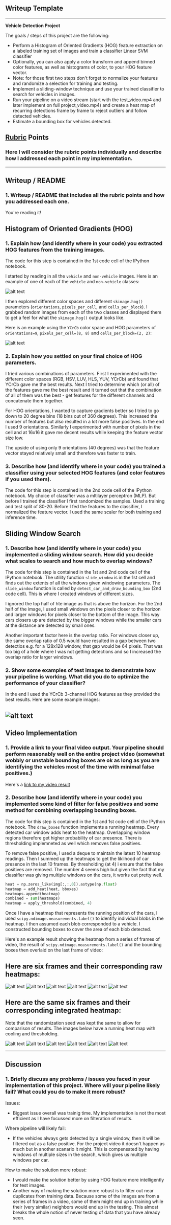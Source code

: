 ## Writeup Template

---

**Vehicle Detection Project**

The goals / steps of this project are the following:

* Perform a Histogram of Oriented Gradients (HOG) feature extraction on a labeled training set of images and train a classifier Linear SVM classifier
* Optionally, you can also apply a color transform and append binned color features, as well as histograms of color, to your HOG feature vector. 
* Note: for those first two steps don't forget to normalize your features and randomize a selection for training and testing.
* Implement a sliding-window technique and use your trained classifier to search for vehicles in images.
* Run your pipeline on a video stream (start with the test_video.mp4 and later implement on full project_video.mp4) and create a heat map of recurring detections frame by frame to reject outliers and follow detected vehicles.
* Estimate a bounding box for vehicles detected.


[//]: # (Image References)
[image0]: ./output_images/car_and_not_car_lot.jpg
[image0b]: ./output_images/HOG_example.jpg
[image0c]: ./output_images/windows.jpg
[image1a]: ./output_images/raw_plot1.jpg
[image2a]: ./output_images/raw_plot2.jpg
[image3a]: ./output_images/raw_plot3.jpg
[image4a]: ./output_images/raw_plot4.jpg
[image5a]: ./output_images/raw_plot5.jpg
[image6a]: ./output_images/raw_plot6.jpg
[image1b]: ./output_images/plot1.jpg
[image2b]: ./output_images/plot2.jpg
[image3b]: ./output_images/plot3.jpg
[image4b]: ./output_images/plot4.jpg
[image5b]: ./output_images/plot5.jpg
[image6b]: ./output_images/plot6.jpg
[video1]: ./project_video.mp4


## [Rubric](https://review.udacity.com/#!/rubrics/513/view) Points
### Here I will consider the rubric points individually and describe how I addressed each point in my implementation.  

---
## Writeup / README

### 1. Writeup / README that includes all the rubric points and how you addressed each one.  

You're reading it!

## Histogram of Oriented Gradients (HOG)

### 1. Explain how (and identify where in your code) you extracted HOG features from the training images.

The code for this step is contained in the 1st code cell of the IPython notebook.

I started by reading in all the `vehicle` and `non-vehicle` images.  Here is an example of one of each of the `vehicle` and `non-vehicle` classes:

![alt text][image0]

I then explored different color spaces and different `skimage.hog()` parameters (`orientations`, `pixels_per_cell`, and `cells_per_block`).  I grabbed random images from each of the two classes and displayed them to get a feel for what the `skimage.hog()` output looks like.

Here is an example using the `YCrCb` color space and HOG parameters of `orientations=9`, `pixels_per_cell=(8, 8)` and `cells_per_block=(2, 2)`:


![alt text][image0b]

### 2. Explain how you settled on your final choice of HOG parameters.

I tried various combinations of parameters. First I experimented with the different color spaces (RGB, HSV, LUV, HLS, YUV, YCrCb) and found that YCrCb gave me the best results. Next I tried to determine which (or all) of the features gave me the best result and it turned out that the combination of all of them was the best - get features for the different channels and concatenate them together. 

For HOG orientations, I wanted to capture gradients better so I tried to go down to 20 degree bins (18 bins out of 360 degrees). This increased the number of features but also resulted in a lot more false positives. In the end I used 9 orientations. Similarly I experimented with number of pixels in the cell and at 16x16 it gave me decent results while keeping the feature vector size low.

The upside of using only 9 orientations (40 degrees) was that the feature vector stayed relatively small and therefore was faster to train.


### 3. Describe how (and identify where in your code) you trained a classifier using your selected HOG features (and color features if you used them).

The code for this step is contained in the 2nd code cell of the IPython notebook.  My choice of classifier was a mltilayer perceptron (MLP). But before I trained the classifier I first randomized the samples. Used a training and test split of 80-20. Before I fed the features to the classifier, I normalized the feature vector. I used the same scaler for both training and inference time. 

## Sliding Window Search

### 1. Describe how (and identify where in your code) you implemented a sliding window search.  How did you decide what scales to search and how much to overlap windows?

The code for this step is contained in the 1st and 2nd code cell of the IPython notebook. The utility function `slide_window` is in the 1st cell and finds out the extents of all the windows given windowing parameters. The `slide_window` function is called by `detect_car_and_draw_bounding_box` (2nd code cell). This is where I created windows of different sizes. 

I ignored the top half of hte image as that is above the horizon. For the 2nd half of the image, I used small windows on the pixels closer to the horizon and larger windows for pixels closer to the bottom of the image.  This way cars closers up are detected by the bigger windows while the smaller cars at the distance are detected by small ones.

Another important factor here is the overlap ratio. For windows closer up, the same overlap ratio of 0.5 would have resulted in a gap between two detectios e.g. for a 128x128 window, that gap would be 64 pixels. That was too big of a hole where I was not getting detections and so I increased the overlap ratio for larger windows.

### 2. Show some examples of test images to demonstrate how your pipeline is working.  What did you do to optimize the performance of your classifier?

In the end I used the YCrCb 3-channel HOG features as they provided the best results. Here are some example images:

![alt text][image0c]
---

## Video Implementation

### 1. Provide a link to your final video output.  Your pipeline should perform reasonably well on the entire project video (somewhat wobbly or unstable bounding boxes are ok as long as you are identifying the vehicles most of the time with minimal false positives.)
Here's a [link to my video result](./output_video.mp4)


### 2. Describe how (and identify where in your code) you implemented some kind of filter for false positives and some method for combining overlapping bounding boxes.

The code for this step is contained in the 1st and 1st code cell of the IPython notebook. The `draw_boxes` function implements a running heatmap. Every detected car window adds heat to the heatmap. Overlapping window regions therefore get higher probability of car presence. There is thresholding implemneted as well which removes false positives.

To remove false positive, I used a deque to maintain the latest 10 heatmap readings. Then I summed up the heatmaps to get the liklihood of car presence in the last 10 frames. By thresholding (at 4) i ensure that the false positives are removed.  The number 4 seems high but given the fact that my classifier was giving multiple windows on the cars, it works out pretty well.

```python
heat = np.zeros_like(img[:,:,0]).astype(np.float)
heatmap = add_heat(heat, bboxes)
heatmaps.append(heatmap)
combined = sum(heatmaps)
heatmap = apply_threshold(combined, 4)
```

Once I have a heatmap that represents the running position of the cars, I used `scipy.ndimage.measurements.label()` to identify individual blobs in the heatmap.  I then assumed each blob corresponded to a vehicle.  I constructed bounding boxes to cover the area of each blob detected.  

Here's an example result showing the heatmap from a series of frames of video, the result of `scipy.ndimage.measurements.label()` and the bounding boxes then overlaid on the last frame of video:

## Here are six frames and their corresponding raw heatmaps:

![alt text][image1a]
![alt text][image2a]
![alt text][image3a]
![alt text][image4a]
![alt text][image5a]
![alt text][image6a]

## Here are the same six frames and their corresponding integrated heatmap:

Note that the randomization seed was kept the same to allow for comparison of results. The images below have a running heat map with cooling and thresholding.

![alt text][image1b]
![alt text][image2b]
![alt text][image3b]
![alt text][image4b]
![alt text][image5b]
![alt text][image6b]


---

## Discussion

### 1. Briefly discuss any problems / issues you faced in your implementation of this project.  Where will your pipeline likely fail?  What could you do to make it more robust?

Issues:
- Biggest issue overall was trainig time. My implementation is not the most efficient as I have focussed more on filteration of results.

Where pipeline will likely fail:
- If the vehicles always gets detected by a single window, then it will be filtered out as a false positive. For the project video it doesn't happen as much but in another scanario it might. This is compensated by having windows of multiple sizes in the search, which gives us multiple windows per car.  

How to make the solution more robust:
- I would make the solution better by using HOG feature more intelligently for test images.
- Another way of making the solution more robust is to filter out near duplicates from training data. Because some of the images are from a series of frames in a video, some of them might end up in training while their (very similar) neighbors would end up in the testing. This almost breaks the whole notion of never testing of data that you have already seen.
